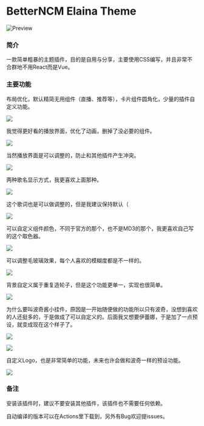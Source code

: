 # BetterNCM Elaina Theme

![Preview](preview.png)

### 简介

一款简单粗暴的主题插件，目的是自用与分享，主要使用CSS编写，并且非常不合群地不用React而是Vue。

### 主要功能

布局优化，默认精简无用组件（直播、推荐等），卡片组件圆角化，少量的插件自定义功能。

![](assets/preview00.png)

我觉得更好看的播放界面，优化了动画，删掉了没必要的组件。

![](assets/preview01.png)

当然播放界面是可以调整的，防止和其他插件产生冲突。

![](assets/preview03.png)

两种歌名显示方式，我更喜欢上面那种。

![](assets/preview04.png)

这个歌词也是可以做调整的，但是我建议保持默认（

![](assets/preview05.png)

可以自定义组件颜色，不同于官方的那个，也不是MD3的那个，我更喜欢自己写的这个取色器。

![](assets/preview06.png)

可以调整毛玻璃效果，每个人喜欢的模糊度都是不一样的。

![](assets/preview07.png)

背景自定义属于重复造轮子，但是这个功能更单一，实现也很简单。

![](assets/preview08.png)

为什么要叫波奇酱小挂件，原因是一开始随便做的功能所以只有波奇，没想到喜欢的人还挺多的，于是做成了可以自定义的。后面我又想要伊蕾娜，于是加了一点预设，就变成现在这个样子了。

![](assets/preview09.png)

![](assets/preview02.png)

自定义Logo，也是非常简单的功能，未来也许会做和波奇一样的预设功能。

![](assets/preview10.png)

### 备注

安装该插件时，建议不要安装其他插件，该插件也不需要任何依赖。

自动编译的版本可以在Actions里下载到，另外有Bug欢迎提issues。
